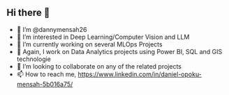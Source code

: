 ## Hi there 👋

- 🔭 I’m @dannymensah26
- 👀 I’m interested in Deep Learning/Computer Vision and LLM
- 🌱 I’m currently working on several MLOps Projects
- 💬 Again, I work on Data Analytics projects using Power BI, SQL and GIS technologie
- 👯 I’m looking to collaborate on any of the related projects
- 📫 How to reach me, https://www.linkedin.com/in/daniel-opoku-mensah-5b016a75/



<!--
**dannymensah26/dannymensah26** is a ✨ _special_ ✨ repository because its `README.md` (this file) appears on your GitHub profile.

Here are some ideas to get you started:
